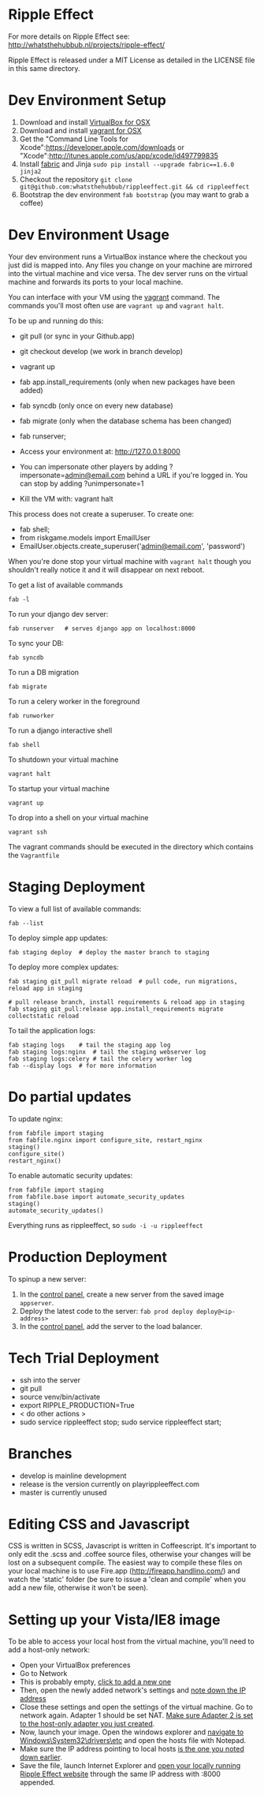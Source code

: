 # Ripple Effect

For more details on Ripple Effect see: http://whatsthehubbub.nl/projects/ripple-effect/

Ripple Effect is released under a MIT License as detailed in the LICENSE file in this same directory.

Dev Environment Setup
=====================
1. Download and install [VirtualBox for OSX](http://download.virtualbox.org/virtualbox/4.2.10/VirtualBox-4.2.10-84104-OSX.dmg)
2. Download and install [vagrant for OSX](http://files.vagrantup.com/packages/67bd4d30f7dbefa7c0abc643599f0244986c38c8/Vagrant.dmg)
3. Get the "Command Line Tools for Xcode":https://developer.apple.com/downloads or "Xcode":http://itunes.apple.com/us/app/xcode/id497799835
3. Install [fabric](http://docs.fabfile.org) and Jinja `sudo pip install --upgrade fabric==1.6.0 jinja2`
4. Checkout the repository `git clone git@github.com:whatsthehubbub/rippleeffect.git && cd rippleeffect`
5. Bootstrap the dev environment `fab bootstrap` (you may want to grab a coffee)

Dev Environment Usage
=====================
Your dev environment runs a VirtualBox instance where the checkout you just did is mapped into. Any files you change on your machine are mirrored into the virtual machine and vice versa. The dev server runs on the virtual machine and forwards its ports to your local machine.

You can interface with your VM using the [vagrant](http://docs.vagrantup.com/v2/getting-started/index.html) command. The commands you'll most often use are `vagrant up` and `vagrant halt`.

To be up and running do this:

* git pull (or sync in your Github.app)
* git checkout develop (we work in branch develop)
* vagrant up
* fab app.install_requirements (only when new packages have been added)
* fab syncdb (only once on every new database)
* fab migrate (only when the database schema has been changed)
* fab runserver;
* Access your environment at: http://127.0.0.1:8000

* You can impersonate other players by adding ?impersonate=admin@email.com behind a URL if you're logged in. You can stop by adding ?unimpersonate=1

* Kill the VM with: vagrant halt

This process does not create a superuser. To create one:
* fab shell;
* from riskgame.models import EmailUser
* EmailUser.objects.create_superuser('admin@email.com', 'password')

When you're done stop your virtual machine with `vagrant halt` though you shouldn't really notice it and it will disappear on next reboot.


To get a list of available commands

	fab -l

To run your django dev server:

	fab runserver	# serves django app on localhost:8000

To sync your DB:

	fab syncdb

To run a DB migration

	fab migrate

To run a celery worker in the foreground

	fab runworker

To run a django interactive shell

	fab shell

To shutdown your virtual machine

	vagrant halt

To startup your virtual machine

	vagrant up

To drop into a shell on your virtual machine

	vagrant ssh

The vagrant commands should be executed in the directory which contains the `Vagrantfile`


Staging Deployment
==================
To view a full list of available commands:

    fab --list

To deploy simple app updates:

    fab staging deploy  # deploy the master branch to staging
        
To deploy more complex updates:

    fab staging git_pull migrate reload  # pull code, run migrations, reload app in staging
    
    # pull release branch, install requirements & reload app in staging
    fab staging git_pull:release app.install_requirements migrate collectstatic reload

To tail the application logs:
    
    fab staging logs    # tail the staging app log
    fab staging logs:nginx  # tail the staging webserver log
    fab staging logs:celery # tail the celery worker log
    fab --display logs  # for more information

Do partial updates
==================

To update nginx:

    from fabfile import staging
    from fabfile.nginx import configure_site, restart_nginx
    staging()
    configure_site()
    restart_nginx()

To enable automatic security updates:

    from fabfile import staging
    from fabfile.base import automate_security_updates
    staging()
    automate_security_updates()

Everything runs as rippleeffect, so `sudo -i -u rippleeffect`

Production Deployment
=====================
To spinup a new server:

1. In the [control panel](https://mycloud.rackspace.co.uk/a/alper/#new), create a new server from the saved image `appserver`.
2. Deploy the latest code to the server: `fab prod deploy deploy@<ip-address>`
3. In the [control panel](https://mycloud.rackspace.co.uk/a/alper/load_balancers#rax%3Aload-balancer%2CcloudLoadBalancers%2CLON/60541), add the server to the load balancer.


Tech Trial Deployment
=====================

* ssh into the server
* git pull
* source venv/bin/activate
* export RIPPLE_PRODUCTION=True
* < do other actions >
* sudo service rippleeffect stop; sudo service rippleeffect start;

Branches
========

* develop is mainline development
* release is the version currently on playrippleeffect.com
* master is currently unused

Editing CSS and Javascript
==========================

CSS is written in SCSS, Javascript is written in Coffeescript. It's important to only edit
the .scss and .coffee source files, otherwise your changes will be lost on a subsequent
compile. The easiest way to compile these files on your local machine is to use
Fire.app (http://fireapp.handlino.com/) and watch the 'static' folder (be sure to issue a
'clean and compile' when you add a new file, otherwise it won't be seen).

Setting up your Vista/IE8 image
===============================

To be able to access your local host from the virtual machine, you'll need to add a host-only network:

* Open your VirtualBox preferences
* Go to Network
* This is probably empty, [click to add a new one](https://dl.dropbox.com/s/zmru0yh2y9vlqj9/2013-04-08_at_17.56.50.png)
* Then, open the newly added network's settings and [note down the IP address](https://dl.dropbox.com/s/qx9y4p865tnpdya/2013-04-08_at_17.58.01.png)
* Close these settings and open the settings of the virtual machine. Go to network again. Adapter 1 should be set NAT. [Make sure Adapter 2 is set to the host-only adapter you just created](https://dl.dropbox.com/s/od48vxbl90jp5wf/2013-04-08_at_18.00.09.png). 
* Now, launch your image. Open the windows explorer and [navigate to Windows\System32\drivers\etc](https://dl.dropbox.com/s/9xnels3daeak2la/2013-04-08_at_18.05.45.png) and open the hosts file with Notepad.
* Make sure the IP address pointing to local hosts [is the one you noted down earlier](https://dl.dropbox.com/s/c5az3cukdhm5e2c/2013-04-08_at_18.06.23%20%281%29.png).
* Save the file, launch Internet Explorer and [open your locally running Ripple Effect website](https://dl.dropbox.com/s/tfwd0iapolxsmn4/2013-04-08_at_18.07.22.png) through the same IP address with :8000 appended.
